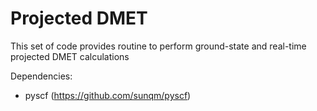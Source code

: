 # Projected DMET

This set of code provides routine to perform ground-state and real-time projected DMET calculations

Dependencies:

- pyscf (https://github.com/sunqm/pyscf)
